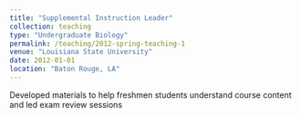 ```yaml
---
title: "Supplemental Instruction Leader"
collection: teaching
type: "Undergraduate Biology"
permalink: /teaching/2012-spring-teaching-1
venue: "Louisiana State University"
date: 2012-01-01
location: "Baton Rouge, LA"
---
```


Developed materials to help freshmen students understand course content and led exam review sessions



